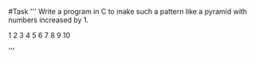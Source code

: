 #Task
'''
Write a program in C to make such a pattern like a pyramid with numbers 
increased by 1.

   1 
  2 3 
 4 5 6 
7 8 9 10 

'''
